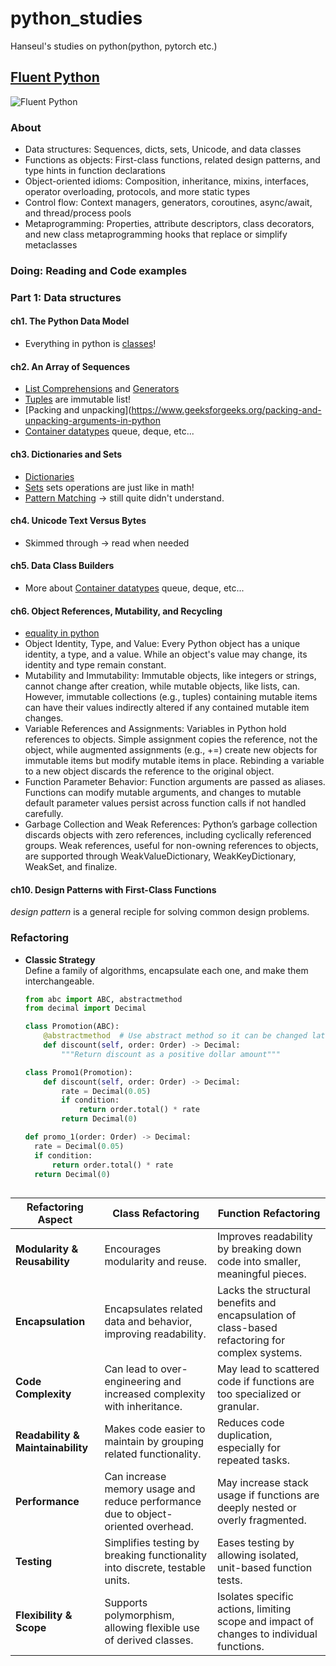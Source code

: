 # python_studies
Hanseul's studies on python(python, pytorch etc.)


## [Fluent Python](https://www.oreilly.com/library/view/fluent-python-2nd/9781492056348/)
![Fluent Python](https://m.media-amazon.com/images/I/81OvszBEdhL._UF894,1000_QL80_.jpg)
### About 
* Data structures: Sequences, dicts, sets, Unicode, and data classes
* Functions as objects: First-class functions, related design patterns, and type hints in function declarations
* Object-oriented idioms: Composition, inheritance, mixins, interfaces, operator overloading, protocols, and more static types
* Control flow: Context managers, generators, coroutines, async/await, and thread/process pools
* Metaprogramming: Properties, attribute descriptors, class decorators, and new class metaprogramming hooks that replace or simplify metaclasses

### Doing: Reading and Code examples 
### Part 1: Data structures 
#### ch1. The Python Data Model
* Everything in python is [classes](https://docs.python.org/ko/3/tutorial/classes.html)!

#### ch2. An Array of Sequences 
* [List Comprehensions](https://docs.python.org/2/tutorial/datastructures.html) and [Generators](https://wiki.python.org/moin/Generators)
* [Tuples](https://docs.python.org/3/tutorial/datastructures.html) are immutable list!
* [Packing and unpacking](https://www.geeksforgeeks.org/packing-and-unpacking-arguments-in-python
* [Container datatypes](https://docs.python.org/ko/3/library/collections.html) queue, deque, etc...

#### ch3. Dictionaries and Sets
* [Dictionaries](https://www.w3schools.com/python/python_dictionaries.asp)
* [Sets](https://www.w3schools.com/python/python_sets.asp) sets operations are just like in math!
* [Pattern Matching](https://peps.python.org/pep-0636/) -> still quite didn't understand.

#### ch4. Unicode Text Versus Bytes
* Skimmed through -> read when needed

#### ch5. Data Class Builders
* More about [Container datatypes](https://docs.python.org/ko/3/library/collections.html) queue, deque, etc...

#### ch6. Object References, Mutability, and Recycling
* [equality in python](https://www.tutorialspoint.com/difference-between-eq-vs-is-vs-in-python)
* Object Identity, Type, and Value: Every Python object has a unique identity, a type, and a value. While an object's value may change, its identity and type remain constant.
* Mutability and Immutability: Immutable objects, like integers or strings, cannot change after creation, while mutable objects, like lists, can. However, immutable collections (e.g., tuples) containing mutable items can have their values indirectly altered if any contained mutable item changes.
* Variable References and Assignments: Variables in Python hold references to objects. Simple assignment copies the reference, not the object, while augmented assignments (e.g., +=) create new objects for immutable items but modify mutable items in place. Rebinding a variable to a new object discards the reference to the original object.
* Function Parameter Behavior: Function arguments are passed as aliases. Functions can modify mutable arguments, and changes to mutable default parameter values persist across function calls if not handled carefully.
* Garbage Collection and Weak References: Python’s garbage collection discards objects with zero references, including cyclically referenced groups. Weak references, useful for non-owning references to objects, are supported through WeakValueDictionary, WeakKeyDictionary, WeakSet, and finalize.

#### ch10. Design Patterns with First-Class Functions
*design pattern* is a general reciple for solving common design problems. 
### Refactoring

* **Classic Strategy**  
  Define a family of algorithms, encapsulate each one, and make them interchangeable.

  ```python
  from abc import ABC, abstractmethod
  from decimal import Decimal
  
  class Promotion(ABC):
      @abstractmethod  # Use abstract method so it can be changed later by children classes
      def discount(self, order: Order) -> Decimal:
          """Return discount as a positive dollar amount"""

  class Promo1(Promotion):
      def discount(self, order: Order) -> Decimal:
          rate = Decimal(0.05)
          if condition:
              return order.total() * rate 
          return Decimal(0)

  def promo_1(order: Order) -> Decimal:
    rate = Decimal(0.05)
    if condition:
        return order.total() * rate
    return Decimal(0)



| Refactoring Aspect               | **Class Refactoring**                                                                                      | **Function Refactoring**                                                                       |
|----------------------------------|------------------------------------------------------------------------------------------------------------|------------------------------------------------------------------------------------------------|
| **Modularity & Reusability**     | Encourages modularity and reuse.                                                                           | Improves readability by breaking down code into smaller, meaningful pieces.                    |
| **Encapsulation**                | Encapsulates related data and behavior, improving readability.                                             | Lacks the structural benefits and encapsulation of class-based refactoring for complex systems.|
| **Code Complexity**              | Can lead to over-engineering and increased complexity with inheritance.                                    | May lead to scattered code if functions are too specialized or granular.                       |
| **Readability & Maintainability**| Makes code easier to maintain by grouping related functionality.                                           | Reduces code duplication, especially for repeated tasks.                                       |
| **Performance**                  | Can increase memory usage and reduce performance due to object-oriented overhead.                          | May increase stack usage if functions are deeply nested or overly fragmented.                  |
| **Testing**                      | Simplifies testing by breaking functionality into discrete, testable units.                               | Eases testing by allowing isolated, unit-based function tests.                                 |
| **Flexibility & Scope**          | Supports polymorphism, allowing flexible use of derived classes.                                          | Isolates specific actions, limiting scope and impact of changes to individual functions.       |


